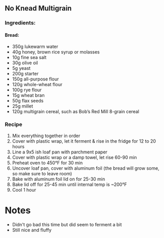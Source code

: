 ## No Knead Multigrain
### Ingredients: 

#### Bread:
* 350g lukewarm water
* 40g honey, brown rice syrup or molasses
* 10g fine sea salt
* 30g olive oil
* 5g yeast
* 200g starter
* 150g all-purpose flour
* 120g whole-wheat flour
* 100g rye flour
* 15g wheat bran
* 50g flax seeds
* 25g millet
* 120g multigrain cereal, such as Bob’s Red Mill 8-grain cereal

### Recipe

1. Mix everything together in order 
2. Cover with plastic wrap, let it ferment & rise in the fridge for 12 to 20 hours
3. Line a 9x5 ish loaf pan with parchment paper
7. Cover with plastic wrap or a damp towel, let rise 60-90 min
8. Preheat oven to 450&deg;F for 30 min
9. Uncover loaf pan, cover with aluminum foil (the bread will grow some, so make sure to leave room)
11. Bake with aluminum foil lid on for 25-30 min
12. Bake lid off for 25-45 min until internal temp is ~200&deg;F
13. Cool 1 hour

# Notes
* Didn't go bad this time but did seem to ferment a bit
* Still nice and fluffy
